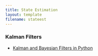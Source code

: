 ```yaml
---
title: State Estimation
layout: template
filename: stateest
--- 
```

### Kalman Filters
* [Kalman and Bayesian Filters in Python](https://github.com/rlabbe/Kalman-and-Bayesian-Filters-in-Python)